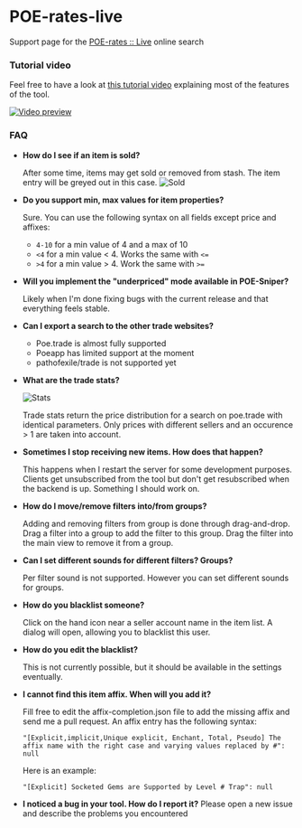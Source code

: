 # POE-rates-live
Support page for the [POE-rates :: Live](http://poe-rates.com/live) online search

### Tutorial video
Feel free to have a look at [this tutorial video](https://www.youtube.com/watch?v=MjHsYp2cLMc) explaining most of the features of the tool.

[![Video preview](https://i.imgur.com/TVh0t1k.png)](https://www.youtube.com/watch?v=MjHsYp2cLMc)

### FAQ

- **How do I see if an item is sold?**

  After some time, items may get sold or removed from stash. The item entry will be greyed out in this case.
  ![Sold](https://i.imgur.com/4JUwg5H.png)

- **Do you support min, max values for item properties?**
 
  Sure. You can use the following syntax on all fields except price and affixes:
  - `4-10` for a min value of 4 and a max of 10
  - `<4` for a min value < 4. Works the same with `<=`
  - `>4` for a min value > 4. Work the same with `>=`

- **Will you implement the "underpriced" mode available in POE-Sniper?**

  Likely when I'm done fixing bugs with the current release and that everything feels stable.
  
- **Can I export a search to the other trade websites?**

  - Poe.trade is almost fully supported
  - Poeapp has limited support at the moment
  - pathofexile/trade is not supported yet
  
- **What are the trade stats?**
  
  ![Stats](https://i.imgur.com/btjVsg0.png)
  
  Trade stats return the price distribution for a search on poe.trade with identical parameters. Only prices with different sellers and an occurence > 1 are taken into account.

- **Sometimes I stop receiving new items. How does that happen?**
  
  This happens when I restart the server for some development purposes. Clients get unsubscribed from the tool but don't get resubscribed when the backend is up. Something I should work on.
  
- **How do I move/remove filters into/from groups?**

  Adding and removing filters from group is done through drag-and-drop. Drag a filter into a group to add the filter to this group. Drag the filter into the main view to remove it from a group.
  
- **Can I set different sounds for different filters? Groups?**

  Per filter sound is not supported. However you can set different sounds for groups.

- **How do you blacklist someone?**

  Click on the hand icon near a seller account name in the item list. A dialog will open, allowing you to blacklist this user.

- **How do you edit the blacklist?**

  This is not currently possible, but it should be available in the settings eventually.

- **I cannot find this item affix. When will you add it?**

  Fill free to edit the affix-completion.json file to add the missing affix and send me a pull request. An affix entry has the following syntax:
  
  `"[Explicit,implicit,Unique explicit, Enchant, Total, Pseudo] The affix name with the right case and varying values replaced by #": null`
  
  Here is an example:
  
  `"[Explicit] Socketed Gems are Supported by Level # Trap": null`

- **I noticed a bug in your tool. How do I report it?**
  Please open a new issue and describe the problems you encountered
